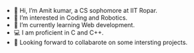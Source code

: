 - 👋 Hi, I’m Amit kumar, a CS sophomore at IIT Ropar.
- 👀 I’m interested in Coding and Robotics.
- 🌱 I’m currently learning Web development.
- 💻 I am proficient in C and C++.
- 💞️ Looking forward to collabarote on some intersting projects.

<!---
amithrx/amithrx is a ✨ special ✨ repository because its `README.md` (this file) appears on your GitHub profile.
You can click the Preview link to take a look at your changes.
--->
